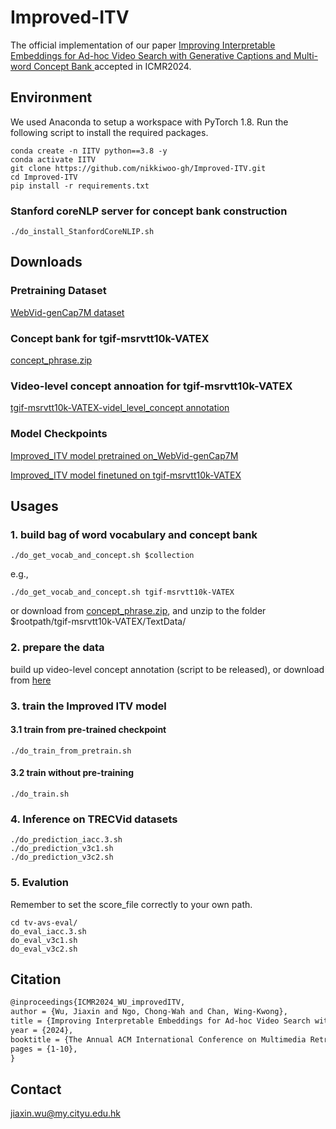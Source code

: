 # Improved-ITV
The official implementation of our paper [Improving Interpretable Embeddings for Ad-hoc Video Search with Generative Captions and Multi-word Concept Bank ](https://arxiv.org/abs/2404.06173) accepted in ICMR2024.
## Environment

We used Anaconda to setup a workspace with PyTorch 1.8. Run the following script to install the required packages.

```shell
conda create -n IITV python==3.8 -y
conda activate IITV
git clone https://github.com/nikkiwoo-gh/Improved-ITV.git
cd Improved-ITV
pip install -r requirements.txt
```

### Stanford coreNLP server for concept bank construction
```shell
./do_install_StanfordCoreNLIP.sh
```

## Downloads

### Pretraining Dataset

[WebVid-genCap7M dataset](https://drive.google.com/file/d/18Dh20_ZlSGJ_XAFM2P5dpd3qSIR-vSBJ/view)

### Concept bank for tgif-msrvtt10k-VATEX

[concept_phrase.zip](https://portland-my.sharepoint.com/:u:/g/personal/jiaxinwu9-c_my_cityu_edu_hk/EZZ4l3eo675DmXh0afsPRF8B6rIp8V02WBOJKtv8tPkaxw?e=2iq38f)

### Video-level concept annoation for tgif-msrvtt10k-VATEX

 [tgif-msrvtt10k-VATEX-videl_level_concept annotation](https://portland-my.sharepoint.com/:u:/g/personal/jiaxinwu9-c_my_cityu_edu_hk/EbKBY5x-zqNIhvpgIabA20IBIqhlFd8Yu6rQNEXkNkhynw?e=ihU9je) 

### Model Checkpoints
[Improved_ITV model pretrained on_WebVid-genCap7M](https://drive.google.com/file/d/1hif1yS_8H4ap-FtZqdQx4Ug_Joh8CRtM/view?usp=sharing)

[Improved_ITV model finetuned on tgif-msrvtt10k-VATEX](https://drive.google.com/file/d/1fB-U6XrCFfj_n23oB6kvCtO7nw8JQsh_/view?usp=sharing)

## Usages


### 1. build bag of word vocabulary and concept bank
```shell
./do_get_vocab_and_concept.sh $collection
```

e.g.,
```shell
./do_get_vocab_and_concept.sh tgif-msrvtt10k-VATEX 
```
or download from [concept_phrase.zip](https://portland-my.sharepoint.com/:u:/g/personal/jiaxinwu9-c_my_cityu_edu_hk/EZZ4l3eo675DmXh0afsPRF8B6rIp8V02WBOJKtv8tPkaxw?e=2iq38f), and unzip to the folder $rootpath/tgif-msrvtt10k-VATEX/TextData/
### 2. prepare the data
build up video-level concept annotation (script to be released), or download from [here](https://portland-my.sharepoint.com/:u:/g/personal/jiaxinwu9-c_my_cityu_edu_hk/EbKBY5x-zqNIhvpgIabA20IBIqhlFd8Yu6rQNEXkNkhynw?e=ihU9je)   


### 3. train the Improved ITV model

#### 3.1 train from pre-trained checkpoint
```shell
./do_train_from_pretrain.sh
```
#### 3.2 train without pre-training
```shell
./do_train.sh
```
### 4. Inference on TRECVid datasets
```shell
./do_prediction_iacc.3.sh
./do_prediction_v3c1.sh
./do_prediction_v3c2.sh
```

### 5. Evalution
Remember to set the score_file correctly to your own path.
```shell
cd tv-avs-eval/
do_eval_iacc.3.sh
do_eval_v3c1.sh
do_eval_v3c2.sh
```

## Citation

```latex
@inproceedings{ICMR2024_WU_improvedITV,
author = {Wu, Jiaxin and Ngo, Chong-Wah and Chan, Wing-Kwong},
title = {Improving Interpretable Embeddings for Ad-hoc Video Search with Generative Captions and Multi-word Concept Bank},
year = {2024},
booktitle = {The Annual ACM International Conference on Multimedia Retrieval},
pages = {1-10},
}
```



## Contact
jiaxin.wu@my.cityu.edu.hk

